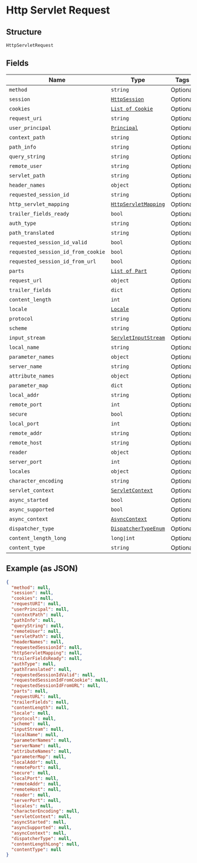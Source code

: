 
# Http Servlet Request

## Structure

`HttpServletRequest`

## Fields

| Name | Type | Tags | Description |
|  --- | --- | --- | --- |
| `method` | `string` | Optional | - |
| `session` | [`HttpSession`](../../doc/models/http-session.md) | Optional | - |
| `cookies` | [`List of Cookie`](../../doc/models/cookie.md) | Optional | - |
| `request_uri` | `string` | Optional | - |
| `user_principal` | [`Principal`](../../doc/models/principal.md) | Optional | - |
| `context_path` | `string` | Optional | - |
| `path_info` | `string` | Optional | - |
| `query_string` | `string` | Optional | - |
| `remote_user` | `string` | Optional | - |
| `servlet_path` | `string` | Optional | - |
| `header_names` | `object` | Optional | - |
| `requested_session_id` | `string` | Optional | - |
| `http_servlet_mapping` | [`HttpServletMapping`](../../doc/models/http-servlet-mapping.md) | Optional | - |
| `trailer_fields_ready` | `bool` | Optional | - |
| `auth_type` | `string` | Optional | - |
| `path_translated` | `string` | Optional | - |
| `requested_session_id_valid` | `bool` | Optional | - |
| `requested_session_id_from_cookie` | `bool` | Optional | - |
| `requested_session_id_from_url` | `bool` | Optional | - |
| `parts` | [`List of Part`](../../doc/models/part.md) | Optional | - |
| `request_url` | `object` | Optional | - |
| `trailer_fields` | `dict` | Optional | - |
| `content_length` | `int` | Optional | - |
| `locale` | [`Locale`](../../doc/models/locale.md) | Optional | - |
| `protocol` | `string` | Optional | - |
| `scheme` | `string` | Optional | - |
| `input_stream` | [`ServletInputStream`](../../doc/models/servlet-input-stream.md) | Optional | - |
| `local_name` | `string` | Optional | - |
| `parameter_names` | `object` | Optional | - |
| `server_name` | `string` | Optional | - |
| `attribute_names` | `object` | Optional | - |
| `parameter_map` | `dict` | Optional | - |
| `local_addr` | `string` | Optional | - |
| `remote_port` | `int` | Optional | - |
| `secure` | `bool` | Optional | - |
| `local_port` | `int` | Optional | - |
| `remote_addr` | `string` | Optional | - |
| `remote_host` | `string` | Optional | - |
| `reader` | `object` | Optional | - |
| `server_port` | `int` | Optional | - |
| `locales` | `object` | Optional | - |
| `character_encoding` | `string` | Optional | - |
| `servlet_context` | [`ServletContext`](../../doc/models/servlet-context.md) | Optional | - |
| `async_started` | `bool` | Optional | - |
| `async_supported` | `bool` | Optional | - |
| `async_context` | [`AsyncContext`](../../doc/models/async-context.md) | Optional | - |
| `dispatcher_type` | [`DispatcherTypeEnum`](../../doc/models/dispatcher-type-enum.md) | Optional | - |
| `content_length_long` | `long\|int` | Optional | - |
| `content_type` | `string` | Optional | - |

## Example (as JSON)

```json
{
  "method": null,
  "session": null,
  "cookies": null,
  "requestURI": null,
  "userPrincipal": null,
  "contextPath": null,
  "pathInfo": null,
  "queryString": null,
  "remoteUser": null,
  "servletPath": null,
  "headerNames": null,
  "requestedSessionId": null,
  "httpServletMapping": null,
  "trailerFieldsReady": null,
  "authType": null,
  "pathTranslated": null,
  "requestedSessionIdValid": null,
  "requestedSessionIdFromCookie": null,
  "requestedSessionIdFromURL": null,
  "parts": null,
  "requestURL": null,
  "trailerFields": null,
  "contentLength": null,
  "locale": null,
  "protocol": null,
  "scheme": null,
  "inputStream": null,
  "localName": null,
  "parameterNames": null,
  "serverName": null,
  "attributeNames": null,
  "parameterMap": null,
  "localAddr": null,
  "remotePort": null,
  "secure": null,
  "localPort": null,
  "remoteAddr": null,
  "remoteHost": null,
  "reader": null,
  "serverPort": null,
  "locales": null,
  "characterEncoding": null,
  "servletContext": null,
  "asyncStarted": null,
  "asyncSupported": null,
  "asyncContext": null,
  "dispatcherType": null,
  "contentLengthLong": null,
  "contentType": null
}
```

